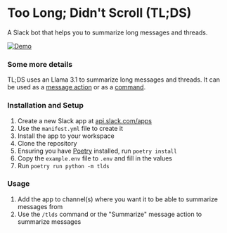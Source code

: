 # Too Long; Didn't Scroll (TL;DS)  
A Slack bot that helps you to summarize long messages and threads.  

[![Demo](tlds-demo_2024-08-22_19-24-01.gif)](tlds-demo_2024-08-22_19-24-01.mp4)


### Some more details  
TL;DS uses an Llama 3.1 to summarize long messages and threads. It can be used as a [message action](https://api.slack.com/interactivity/shortcuts#message) or as a [command](https://slack.com/help/articles/360057554553-Use-shortcuts-to-take-actions-in-Slack).  

### Installation and Setup  
1. Create a new Slack app at [api.slack.com/apps](https://api.slack.com/apps)
2. Use the `manifest.yml` file to create it  
3. Install the app to your workspace  
4. Clone the repository  
5. Ensuring you have [Poetry](https://python-poetry.org/) installed, run `poetry install`  
6. Copy the `example.env` file to `.env` and fill in the values
7. Run `poetry run python -m tlds`  

### Usage  
1. Add the app to channel(s) where you want it to be able to summarize messages from   
2. Use the `/tlds` command or the "Summarize" message action to summarize messages  